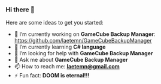 ### Hi there 👋


Here are some ideas to get you started:

- 🔭 I’m currently working on **GameCube Backup Manager**: https://github.com/laetemn/GameCubeBackupManager
- 🌱 I’m currently learning **C# language**
- 🤔 I’m looking for help with **GameCube Backup Manager**
- 💬 Ask me about **GameCube Backup Manager**
- 📫 How to reach me: **laetemn@gmail.com**
- ⚡ Fun fact: **DOOM is eternal!!!**
